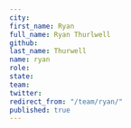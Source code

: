 ```yaml
---
city: 
first_name: Ryan
full_name: Ryan Thurlwell
github: 
last_name: Thurwell
name: ryan
role: 
state: 
team: 
twitter: 
redirect_from: "/team/ryan/"
published: true
---
```


